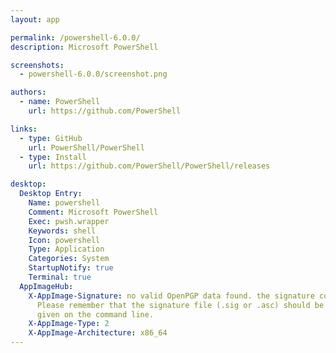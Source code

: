 ```yaml
---
layout: app

permalink: /powershell-6.0.0/
description: Microsoft PowerShell

screenshots:
  - powershell-6.0.0/screenshot.png

authors:
  - name: PowerShell
    url: https://github.com/PowerShell

links:
  - type: GitHub
    url: PowerShell/PowerShell
  - type: Install
    url: https://github.com/PowerShell/PowerShell/releases

desktop:
  Desktop Entry:
    Name: powershell
    Comment: Microsoft PowerShell
    Exec: pwsh.wrapper
    Keywords: shell
    Icon: powershell
    Type: Application
    Categories: System
    StartupNotify: true
    Terminal: true
  AppImageHub:
    X-AppImage-Signature: no valid OpenPGP data found. the signature could not be verified.
      Please remember that the signature file (.sig or .asc) should be the first file
      given on the command line.
    X-AppImage-Type: 2
    X-AppImage-Architecture: x86_64
---
```

